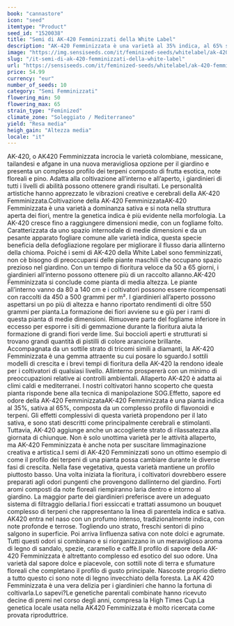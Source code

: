 ```yaml
---
book: "cannastore"
icon: "seed"
itemtype: "Product"
seed_id: "1520038"
title: "Semi di AK-420 Femminizzati della White Label"
description: "AK-420 Femminizzata è una varietà al 35% indica, al 65% sativa. Ha un periodo di fioritura breve di 50-60 giorni e una struttura di fiori leggera e ariosa."
image: "https://img.sensiseeds.com/it/feminized-seeds/whitelabel/ak-420-femminizzati-image.png"
slug: "/it-semi-di-ak-420-femminizzati-della-white-label"
url: "https://sensiseeds.com/it/feminized-seeds/whitelabel/ak-420-femminizzati?a_aid=cannastore"
price: 54.99
currency: "eur"
number_of_seeds: 10
category: "Semi Femminizzati"
flowering_min: 50
flowering_max: 65
strain_type: "Feminized"
climate_zone: "Soleggiato / Mediterraneo"
yield: "Resa media"
heigh_gain: "Altezza media"
locale: "it"
---
```

AK-420, o AK420 Femminizzata incrocia le varietà colombiane, messicane, tailandesi e afgane in una nuova meravigliosa opzione per il giardino e presenta un complesso profilo dei terpeni composto di frutta esotica, note floreali e pino. Adatta alla coltivazione all’interno e all’aperto, i giardinieri di tutti i livelli di abilità possono ottenere grandi risultati. Le personalità artistiche hanno apprezzato le vibrazioni creative e cerebrali della AK-420 Femminizzata.Coltivazione della AK-420 FemminizzataAK-420 Femminizzata è una varietà a dominanza sativa e si nota nella struttura aperta dei fiori, mentre la genetica indica è più evidente nella morfologia. La AK-420 cresce fino a raggiungere dimensioni medie, con un fogliame folto. Caratterizzata da uno spazio internodale di medie dimensioni e da un pesante apparato fogliare comune alle varietà indica, questa specie beneficia della defogliazione regolare per migliorare il flusso daria allinterno della chioma.	Poiché i semi di AK-420 della White Label sono femminizzati, non cè bisogno di preoccuparsi delle piante maschili che occupano spazio prezioso nel giardino. Con un tempo di fioritura veloce da 50 a 65 giorni, i giardinieri all’interno possono ottenere più di un raccolto allanno.AK-420 Femminizzata si conclude come pianta di media altezza. Le piante all’interno vanno da 80 a 140 cm e i coltivatori possono essere ricompensati con raccolti da 450 a 500 grammi per m². I giardinieri all’aperto possono aspettarsi un po più di altezza e hanno riportato rendimenti di oltre 550 grammi per pianta.La formazione dei fiori avviene su e giù per i rami di questa pianta di medie dimensioni. Rimuovere parte del fogliame inferiore in eccesso per esporre i siti di gemmazione durante la fioritura aiuta la formazione di grandi fiori verde lime. Sui boccioli aperti e strutturati si trovano grandi quantità di pistilli di colore arancione brillante. Accompagnata da un sottile strato di tricomi simili a diamanti, la AK-420 Femminizzata è una gemma attraente su cui posare lo sguardo.I sottili modelli di crescita e i brevi tempi di fioritura della AK-420 la rendono ideale per i coltivatori di qualsiasi livello. Allinterno prospererà con un minimo di preoccupazioni relative ai controlli ambientali. Allaperto AK-420 è adatta ai climi caldi e mediterranei. I nostri coltivatori hanno scoperto che questa pianta risponde bene alla tecnica di manipolazione SOG.Effetto, sapore ed odore della AK-420 FemminizzataAK-420 Femminizzata è una pianta indica al 35%, sativa al 65%, composta da un complesso profilo di flavonoidi e terpeni. Gli effetti complessivi di questa varietà propendono per il lato sativa, e sono stati descritti come principalmente cerebrali e stimolanti. Tuttavia, AK-420 aggiunge anche un accogliente strato di rilassatezza alla giornata di chiunque. Non è solo unottima varietà per le attività allaperto, ma AK-420 Femminizzata è anche nota per suscitare limmaginazione creativa e artistica.I semi di AK-420 Femminizzati sono un ottimo esempio di come il profilo dei terpeni di una pianta possa cambiare durante le diverse fasi di crescita. Nella fase vegetativa, questa varietà mantiene un profilo piuttosto basso. Una volta iniziata la fioritura, i coltivatori dovrebbero essere preparati agli odori pungenti che provengono dallinterno del giardino. Forti aromi composti da note floreali riempiranno laria dentro e intorno al giardino. La maggior parte dei giardinieri preferisce avere un adeguato sistema di filtraggio dellaria.I fiori essiccati e trattati assumono un bouquet complesso di terpeni che rappresentano la linea di parentela indica e sativa. AK420 entra nel naso con un profumo intenso, tradizionalmente indica, con note profonde e terrose. Togliendo uno strato, freschi sentori di pino salgono in superficie. Poi arriva linfluenza sativa con note dolci e agrumate. Tutti questi odori si combinano e si riorganizzano in un meraviglioso aroma di legno di sandalo, spezie, caramello e caffè.Il profilo di sapore della AK-420 Femminizzata è altrettanto complesso ed esotico del suo odore. Una varietà dal sapore dolce e piacevole, con sottili note di terra e sfumature floreali che completano il profilo di gusto principale. Nascoste proprio dietro a tutto questo ci sono note di legno invecchiato della foresta. La AK 420 Femminizzata è una vera delizia per i giardinieri che hanno la fortuna di coltivarla.Lo sapevi?Le genetiche parentali combinate hanno ricevuto decine di premi nel corso degli anni, compresa la High Times Cup.La genetica locale usata nella AK420 Femminizzata è molto ricercata come provata riproduttrice.
